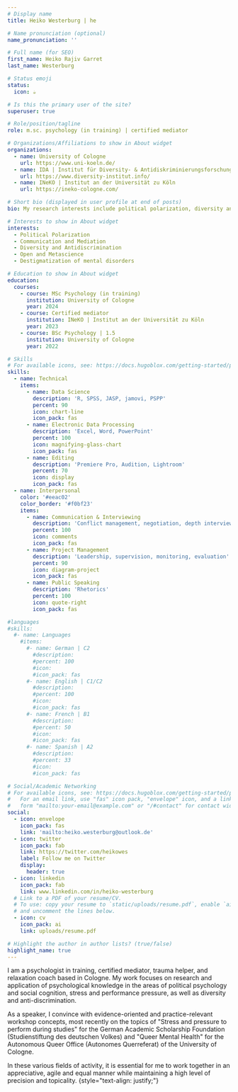 ```yaml
---
# Display name
title: Heiko Westerburg | he

# Name pronunciation (optional)
name_pronunciation: ''

# Full name (for SEO)
first_name: Heiko Rajiv Garret
last_name: Westerburg

# Status emoji
status:
  icon: ☕️

# Is this the primary user of the site?
superuser: true

# Role/position/tagline
role: m.sc. psychology (in training) | certified mediator

# Organizations/Affiliations to show in About widget
organizations:
  - name: University of Cologne
    url: https://www.uni-koeln.de/
  - name: IDA | Institut für Diversity- & Antidiskriminierungsforschung
    url: https://www.diversity-institut.info/
  - name: INeKO | Institut an der Universität zu Köln
    url: https://ineko-cologne.com/

# Short bio (displayed in user profile at end of posts)
bio: My research interests include political polarization, diversity and antidiscrimination, destigmatization of mental disorders.

# Interests to show in About widget
interests:
  - Political Polarization
  - Communication and Mediation
  - Diversity and Antidiscrimination
  - Open and Metascience
  - Destigmatization of mental disorders 

# Education to show in About widget
education:
  courses:
    - course: MSc Psychology (in training)
      institution: University of Cologne
      year: 2024
    - course: Certified mediator
      institution: INeKO | Institut an der Universität zu Köln
      year: 2023
    - course: BSc Psychology | 1.5
      institution: University of Cologne
      year: 2022

# Skills
# For available icons, see: https://docs.hugoblox.com/getting-started/page-builder/#icons
skills:
  - name: Technical
    items:
      - name: Data Science
        description: 'R, SPSS, JASP, jamovi, PSPP'
        percent: 90
        icon: chart-line
        icon_pack: fas
      - name: Electronic Data Processing
        description: 'Excel, Word, PowerPoint'
        percent: 100
        icon: magnifying-glass-chart
        icon_pack: fas
      - name: Editing
        description: 'Premiere Pro, Audition, Lightroom'
        percent: 70
        icon: display
        icon_pack: fas
  - name: Interpersonal
    color: '#eeac02'
    color_border: '#f0bf23'
    items:
      - name: Communication & Interviewing
        description: 'Conflict management, negotiation, depth interview, diagnostics'
        percent: 100
        icon: comments
        icon_pack: fas
      - name: Project Management
        description: 'Leadership, supervision, monitoring, evaluation'
        percent: 90
        icon: diagram-project
        icon_pack: fas
      - name: Public Speaking
        description: 'Rhetorics'
        percent: 100
        icon: quote-right
        icon_pack: fas

#languages
#skills:
  #- name: Languages
    #items:
      #- name: German | C2
        #description:
        #percent: 100
        #icon: 
        #icon_pack: fas
      #- name: English | C1/C2
        #description: 
        #percent: 100
        #icon: 
        #icon_pack: fas
      #- name: French | B1
        #description: 
        #percent: 50
        #icon: 
        #icon_pack: fas
      #- name: Spanish | A2
        #description: 
        #percent: 33
        #icon: 
        #icon_pack: fas

# Social/Academic Networking
# For available icons, see: https://docs.hugoblox.com/getting-started/page-builder/#icons
#   For an email link, use "fas" icon pack, "envelope" icon, and a link in the
#   form "mailto:your-email@example.com" or "/#contact" for contact widget.
social:
  - icon: envelope
    icon_pack: fas
    link: 'mailto:heiko.westerburg@outlook.de'
  - icon: twitter
    icon_pack: fab
    link: https://twitter.com/heikowes
    label: Follow me on Twitter
    display:
      header: true
  - icon: linkedin
    icon_pack: fab
    link: www.linkedin.com/in/heiko-westerburg
  # Link to a PDF of your resume/CV.
  # To use: copy your resume to `static/uploads/resume.pdf`, enable `ai` icons in `params.yaml`,
  # and uncomment the lines below.
  - icon: cv
    icon_pack: ai
    link: uploads/resume.pdf

# Highlight the author in author lists? (true/false)
highlight_name: true
---
```


I am a psychologist in training, certified mediator, trauma helper, and relaxation coach based in Cologne. My work focuses on research and application of psychological knowledge in the areas of political psychology and social cognition, stress and performance pressure, as well as diversity and anti-discrimination. 

As a speaker, I convince with evidence-oriented and practice-relevant workshop concepts, most recently on the topics of "Stress and pressure to perform during studies" for the German Academic Scholarship Foundation (Studienstiftung des deutschen Volkes) and "Queer Mental Health" for the Autonomous Queer Office (Autonomes Querreferat) of the University of Cologne. 

In these various fields of activity, it is essential for me to work together in an appreciative, agile and equal manner while maintaining a high level of precision and topicality.
{style="text-align: justify;"}
